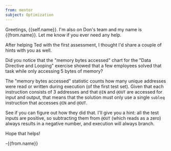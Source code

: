 ```yaml
---
from: mentor
subject: Optimization
---
```

Greetings, {{self.name}}. I'm also on Don's team and my name is {{from.name}}. Let me know if you ever need any help.

After helping Ted with the first assessment, I thought I'd share a couple of hints with you as well.

Did you notice that the "memory bytes accessed" chart for the "Data Directive and Looping" exercise showed that a few employees solved that task while only accessing 5 bytes of memory?

The "memory bytes accessed" statistic counts how many unique addresses were read or written during execution (of the first test set). Given that each instruction consists of 3 addresses and that `@IN` and `@OUT` are accessed for input and output, that means that the solution must only use a single `subleq` instruction that accesses `@IN` and `@OUT`.

See if you can figure out how they did that. I'll give you a hint: all the test inputs are positive, so subtracting them from `@OUT` (which reads as a zero) always results in a negative number, and execution will always branch.

Hope that helps!

-{{from.name}}
